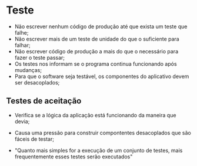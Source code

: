 # Teste

- Não escrever nenhum código de produção até que exista um teste que falhe;
- Não escrever mais de um teste de unidade do que o suficiente para falhar;
- Não escrever código de produção a mais do que o necessário para fazer o teste passar;
- Os testes nos informam se o programa continua funcionando após mudanças;
- Para que o software seja testável, os componentes do aplicativo devem ser desacoplados;

## Testes de aceitação

- Verifica se a lógica da aplicação está funcionando da maneira que devia;
- Causa uma pressão para construir compontentes desacoplados que são fáceis de testar;


- "Quanto mais simples for a execução de um conjunto de testes, mais frequentemente esses
testes serão executados"